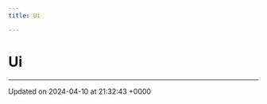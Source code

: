 ```yaml
---
title: Ui

---
```


# Ui








-------------------------------

Updated on 2024-04-10 at 21:32:43 +0000